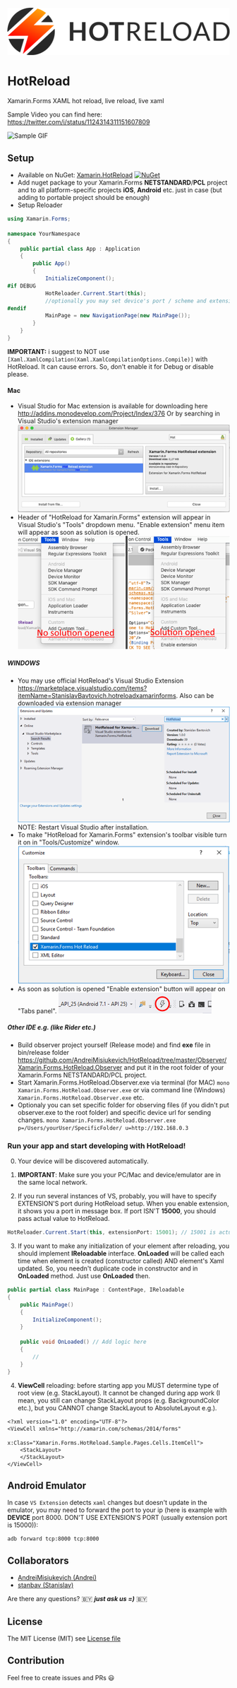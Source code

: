 ![logo](https://github.com/AndreiMisiukevich/HotReload/blob/master/logo/hotreload-logodesign-colored.png)

# HotReload
Xamarin.Forms XAML hot reload, live reload, live xaml

Sample Video you can find here: https://twitter.com/i/status/1124314311151607809

![Sample GIF](https://github.com/AndreiMisiukevich/HotReload/blob/master/files/gf1.gif?raw=true)


## Setup
* Available on NuGet: [Xamarin.HotReload](http://www.nuget.org/packages/Xamarin.HotReload) [![NuGet](https://img.shields.io/nuget/v/Xamarin.HotReload.svg?label=NuGet)](https://www.nuget.org/packages/Xamarin.HotReload)
* Add nuget package to your Xamarin.Forms **NETSTANDARD**/**PCL** project and to all platform-specific projects **iOS**, **Android** etc. just in case (but adding to portable project should be enough)
* Setup Reloader
```csharp
using Xamarin.Forms;

namespace YourNamespace
{
    public partial class App : Application
    {
        public App()
        {
            InitializeComponent();
#if DEBUG
            HotReloader.Current.Start(this); 
            //optionally you may set device's port / scheme and extension's port for auto discovery
#endif
            MainPage = new NavigationPage(new MainPage());
        }
    }
}
```
**IMPORTANT:** i suggest to NOT use ```[Xaml.XamlCompilation(Xaml.XamlCompilationOptions.Compile)]``` with HotReload. It can cause errors. So, don't enable it for Debug or disable please.

#### Mac

 * Visual Studio for Mac extension is available for downloading here http://addins.monodevelop.com/Project/Index/376 
Or by searching in Visual Studio's extension manager
![alt text](https://github.com/AndreiMisiukevich/HotReload/blob/master/files/mac_extension_manager.png)
 * Header of "HotReload for Xamarin.Forms" extension will appear in Visual Studio's "Tools" dropdown menu.
 "Enable extension" menu item will appear as soon as solution is opened.
 ![alt text](https://github.com/AndreiMisiukevich/HotReload/blob/master/files/mac_extension_menu.png)

##### WINDOWS 

* You may use official HotReload's Visual Studio Extension https://marketplace.visualstudio.com/items?itemName=StanislavBavtovich.hotreloadxamarinforms. Also can be downloaded via extension manager 
 ![alt text](https://github.com/AndreiMisiukevich/HotReload/blob/master/files/win_extension_manager.png)
 NOTE: Restart Visual Studio after installation.
* To make "HotReload for Xamarin.Forms" extension's toolbar visible turn it on in "Tools/Customize" window.
 ![alt text](https://github.com/AndreiMisiukevich/HotReload/blob/master/files/win_extension_enable.png)
 * As soon as solution is opened "Enable extension" button will appear on "Tabs panel".
 ![alt text](https://github.com/AndreiMisiukevich/HotReload/blob/master/files/win_extension_tab.png)
 
##### Other IDE e.g. (like Rider etc.)

* Build observer project yourself (Release mode) and find **exe** file in bin/release folder https://github.com/AndreiMisiukevich/HotReload/tree/master/Observer/Xamarin.Forms.HotReload.Observer and put it in the root folder of your Xamarin.Forms NETSTANDARD/PCL project.
* Start Xamarin.Forms.HotReload.Observer.exe via terminal (for MAC) ```mono Xamarin.Forms.HotReload.Observer.exe``` or via command line (Windows) ```Xamarin.Forms.HotReload.Observer.exe``` etc.
* Optionaly you can set specific folder for observing files (if you didn't put observer.exe to the root folder) and specific device url for sending changes.
```mono Xamarin.Forms.HotReload.Observer.exe p=/Users/yourUser/SpecificFolder/ u=http://192.168.0.3```

### Run your app and start developing with **HotReload**!

0) Your device will be discovered automatically.

1) **IMPORTANT**: 
Make sure you your PC/Mac and device/emulator are in the same local network.

2) If you run several instances of VS, probably, you will have to specify EXTENSION'S port during HotReload setup. When you enable extension, it shows you a port in message box. If port ISN'T **15000**, you should pass actual value to HotReload.

```csharp
HotReloader.Current.Start(this, extensionPort: 15001); // 15001 is actual extenstion port value (from message box).
```

3) If you want to make any initialization of your element after reloading, you should implement **IReloadable** interface. **OnLoaded** will be called each time when element is created (constructor called) AND element's Xaml updated. So, you needn't duplicate code in constructor and in **OnLoaded** method. Just use **OnLoaded** then.

```csharp
public partial class MainPage : ContentPage, IReloadable
{
    public MainPage()
    {
        InitializeComponent();
    }

    public void OnLoaded() // Add logic here
    {
        //
    }
}
```

4) **ViewCell** reloading: before starting app you MUST determine type of root view (e.g. StackLayout). It cannot be changed during app work (I mean, you still can change StackLayout props (e.g. BackgroundColor etc.), but you CANNOT change StackLayout to AbsoluteLayout e.g.). 

```xaml
<?xml version="1.0" encoding="UTF-8"?>
<ViewCell xmlns="http://xamarin.com/schemas/2014/forms" 
          x:Class="Xamarin.Forms.HotReload.Sample.Pages.Cells.ItemCell">
    <StackLayout>
    </StackLayout>
</ViewCell>
```

## Android Emulator
In case `VS Extension` detects `xaml` changes but doesn't update in the emulator, you may need to forward the port to your ip (here is example with **DEVICE** port 8000. DON'T USE EXTENSION'S PORT (usually extension port is 15000)):
```
adb forward tcp:8000 tcp:8000
```

## Collaborators
- [AndreiMisiukevich (Andrei)](https://github.com/AndreiMisiukevich)
- [stanbav (Stanislav)](https://github.com/stanbav)

Are there any questions? 🇧🇾 ***just ask us =)*** 🇧🇾

## License
The MIT License (MIT) see [License file](LICENSE)

## Contribution
Feel free to create issues and PRs 😃

